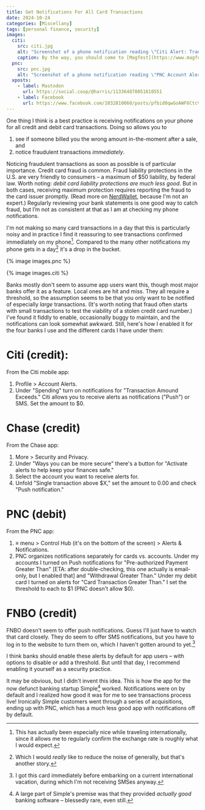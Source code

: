 ```yaml
---
title: Get Notifications For All Card Transactions
date: 2024-10-24
categories: [Miscellany]
tags: [personal finance, security]
images:
  citi:
    src: citi.jpg
    alt: "Screenshot of a phone notification reading \"Citi Alert: Transaction Exceeds. A $160.00 transaction was made at MAGFEST USA on card ending in. View details now.\""
    caption: By the way, you should come to [Magfest](https://www.magfest.org) with me.
  pnc:
    src: pnc.jpg
    alt: "Screenshot of a phone notification reading \"PNC Account Alert. On 10/20/24, a $306.87 cash withdrawal was deducted from PNC account from an ATM. This is greater than your alert threshold.\""
  xposts:
    - label: Mastodon
      url: https://social.coop/@harris/113364878051810551
    - label: Facebook
      url: https://www.facebook.com/1032810060/posts/pfbid0qwGoAWF6CtcVRtRDGcFiAevUS7uzEYiwwHStVDGHH9hnpn2cHty36JUEesuTCxZ3l/
---
```


One thing I think is a best practice is receiving notifications on your phone for all credit and debit card transactions. Doing so allows you to

1. see if someone billed you the wrong amount in-the-moment after a sale, and
2. notice fraudulent transactions *immediately*.

Noticing fraudulent transactions as soon as possible is of particular importance. Credit card fraud is common. Fraud liability protections in the U.S. are very friendly to consumers – a maximum of $50 liability, by federal law. Worth noting: *debit card liability protections are much less good*. But in both cases, receiving maximum protection requires reporting the fraud to the card issuer promptly. (Read more on [NerdWallet][], because I'm not an expert.) Regularly reviewing your bank statements is one good way to catch fraud, but I’m not as consistent at that as I am at checking my phone notifications.

[NerdWallet]: https://www.nerdwallet.com/article/credit-cards/credit-card-vs-debit-card-safer-online-purchases

I'm not making so many card transactions in a day that this is particularly noisy and in practice I find it reassuring to see transactions confirmed immediately on my phone[^1]. Compared to the many other notifications my phone gets in a day[^2] it's a drop in the bucket.

[^1]: This has actually been especially nice while traveling internationally, since it allows me to regularly confirm the exchange rate is roughly what I would expect.
[^2]: Which I would *really* like to reduce the noise of generally, but that's another story.

{% image images.pnc %}

{% image images.citi %}

Banks mostly don't seem to assume app users want this, though most major banks offer it as a feature. Local ones are hit and miss. They all require a threshold, so the assumption seems to be that you only want to be notified of especially *large* transactions. (It's worth noting that fraud often starts with small transactions to test the viability of a stolen credit card number.) I've found it fiddly to enable, occasionally buggy to maintain, and the notifications can look somewhat awkward. Still, here's how I enabled it for the four banks I use and the different cards I have under them:

# Citi (credit):

From the Citi mobile app:

1. Profile > Account Alerts.
2. Under "Spending" turn on notifications for "Transaction Amound Exceeds." Citi allows you to receive alerts as notifications ("Push") or SMS. Set the amount to $0.

# Chase (credit)

From the Chase app:

1. More > Security and Privacy.
2. Under "Ways you can be more secure" there's a button for "Activate alerts to help keep your finances safe."
3. Select the account you want to receive alerts for.
4. Unfold "Single transaction above $X," set the amount to 0.00 and check "Push notification."

# PNC (debit)

From the PNC app:

1. ≡ menu > Control Hub (it's on the bottom of the screen) > Alerts & Notifications.
2. PNC organizes notifications separately for cards vs. accounts. Under my accounts I turned on Push notifications for "Pre-authorized Payment Greater Than" [ETA: after double-checking, this one actually is email-only, but I enabled that] and "Withdrawal Greater Than." Under my debit card I turned on alerts for "Card Transaction Greater Than." I set the threshold to each to $1 (PNC doesn't allow $0).

# FNBO (credit)

FNBO doesn't seem to offer push notifications. Guess I'll just have to watch that card closely. They do seem to offer SMS notifications, but you have to log in to the website to turn them on, which I haven't gotten around to yet.[^3]

[^3]: I got this card immediately before embarking on a current international vacation, during which I'm not receiving SMSes anyway.

I think banks should enable these alerts by default for app users – with options to disable or add a threshold. But until that day, I recommend enabling it yourself as a security practice.

It may be obvious, but I didn't invent this idea. This is how the app for the now defunct banking startup Simple[^4] worked. Notifications were on by default and I realized how good it was for me to see transactions process live! Ironically Simple customers went through a series of acquisitions, ending up with PNC, which has a much less good app with notifications off by default.

[^4]: A large part of Simple's premise was that they provided _actually good_ banking software – blessedly rare, even still.